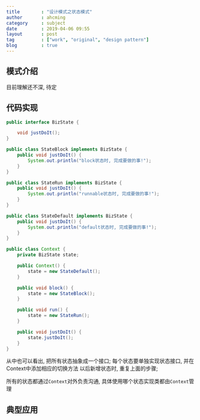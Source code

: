 ```yaml
---
title        : "设计模式之状态模式"
author       : ahcming
category     : subject
date         : 2019-04-06 09:55
layout       : post
tag          : ["work", "original", "design pattern"]
blog         : true
---
```


## 模式介绍

目前理解还不深, 待定

## 代码实现

```java
public interface BizState {

    void justDoIt();
}

public class StateBlock implements BizState {
    public void justDoIt() {
        System.out.println("block状态时, 完成要做的事!");
    }
}

public class StateRun implements BizState {
    public void justDoIt() {
        System.out.println("runnable状态时, 完成要做的事!");
    }
}

public class StateDefault implements BizState {
    public void justDoIt() {
        System.out.println("default状态时, 完成要做的事!");
    }
}
```

```java
public class Context {
    private BizState state;

    public Context() {
        state = new StateDefault();
    }

    public void block() {
        state = new StateBlock();
    }

    public void run() {
        state = new StateRun();
    }

    public void justDoIt() {
        state.justDoIt();
    }
}
```

从中也可以看出, 把所有状态抽象成一个接口; 
每个状态要单独实现状态接口, 并在Context中添加相应的切换方法
以后新增状态时, 重复上面的步骤;

所有的状态都通过`Context`对外负责沟通, 具体使用哪个状态实现类都由`Context`管理

## 典型应用

